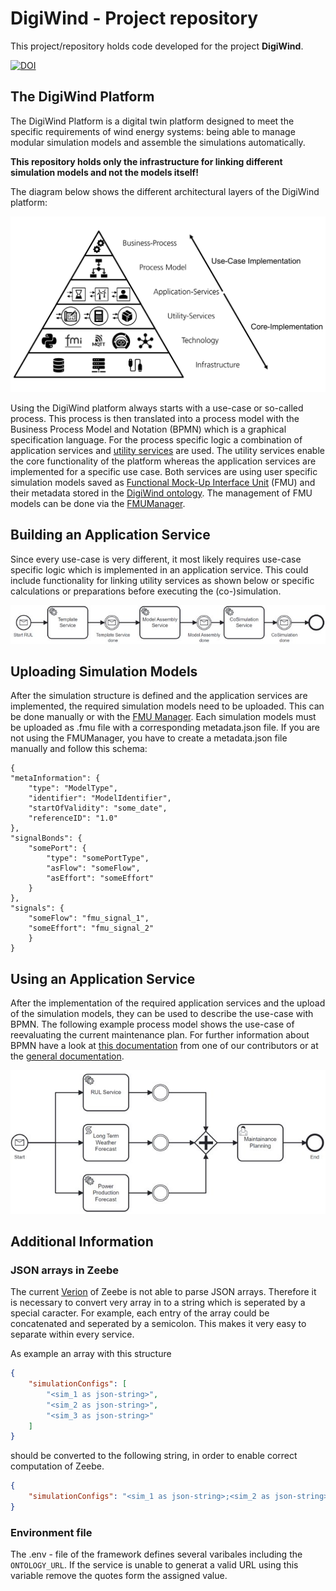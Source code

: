 # DigiWind - Project repository
This project/repository holds code developed for the project **DigiWind**.



[![DOI](https://zenodo.org/badge/DOI/10.5281/zenodo.8014728.svg)](https://doi.org/10.5281/zenodo.8014728)



## The DigiWind Platform

The DigiWind Platform is a digital twin platform designed to meet the specific requirements of wind energy systems: being able to manage modular simulation models and assemble the simulations automatically. 

**This repository holds only the infrastructure for linking different simulation models and not the models itself!**

The diagram below shows the different architectural layers of the DigiWind platform:

![pyramid](DigiWind_Pyramid.png)

Using the DigiWind platform always starts with a use-case or so-called process. This process is then translated into a process model with the Business Process Model and Notation (BPMN) which is a graphical specification language. For the process specific logic a combination of application services and [utility services](MicroServices) are used. The utility services enable the core functionality of the platform whereas the application services are implemented for a specific use case. Both services are using user specific simulation models saved as [Functional Mock-Up Interface Unit](https://fmi-standard.org/) (FMU) and their metadata stored in the [DigiWind ontology](DigiWindOntology). The management of FMU models can be done via the [FMUManager](FmuManager).

## Building an Application Service
Since every use-case is very different, it most likely requires use-case specific logic which is implemented in an application service. This could include functionality for linking utility services as shown below or specific calculations or preparations before executing the (co-)simulation.

![BPMN_RUL](BPMN_RUL.png)

## Uploading Simulation Models
After the simulation structure is defined and the application services are implemented, the required simulation models need to be uploaded. This can be done manually or with the [FMU Manager](FmuManager). Each simulation models must be uploaded as .fmu file with a corresponding metadata.json file. If you are not using the FMUManager, you have to create a metadata.json file manually and follow this schema:

    {
	"metaInformation": {
		"type": "ModelType",
		"identifier": "ModelIdentifier",
		"startOfValidity": "some_date",
		"referenceID": "1.0"
	},
	"signalBonds": {
		"somePort": {
			"type": "somePortType",
			"asFlow": "someFlow",
			"asEffort": "someEffort"
		}
	},
	"signals": {
		"someFlow": "fmu_signal_1",
		"someEffort": "fmu_signal_2"
	    }
    }


## Using an Application Service

After the implementation of the required application services and the upload of the simulation models, they can be used to describe the use-case with BPMN. The following example process model shows the use-case of reevaluating the current maintenance plan. For further information about BPMN have a look at [this documentation](https://github.com/DanielRamsauer/bpmnservice) from one of our contributors or at the [general documentation](https://www.bpmn.org/).

![BPMN](BPMN_MaintenancePlan.png)

## Additional Information

### JSON arrays in Zeebe

The current [Verion](https://github.com/camunda-community-hub/zeebe-hazelcast-exporter/pkgs/container/zeebe-with-hazelcast-exporter) of Zeebe is not able to parse JSON arrays.
Therefore it is necessary to convert very array in to a string which is seperated by a special caracter.
For example, each entry of the array could be concatenated and seperated by a semicolon.
This makes it very easy to separate within every service.

As example an array with this structure

```json
{
    "simulationConfigs": [
        "<sim_1 as json-string>",
        "<sim_2 as json-string>",
        "<sim_3 as json-string>"
    ]
}
```

should be converted to the following string, in order to enable correct computation of Zeebe.

```json
{
    "simulationConfigs": "<sim_1 as json-string>;<sim_2 as json-string>;<sim_3 as json-string>"
}
```

### Environment file

The .env - file of the framework defines several varibales including the ``ONTOLOGY_URL``.
If the service is unable to generat a valid URL using this variable remove the quotes form the assigned value.
